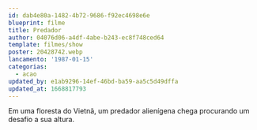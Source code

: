 ```yaml
---
id: dab4e80a-1482-4b72-9686-f92ec4698e6e
blueprint: filme
title: Predador
author: 04076d06-a4df-4abe-b243-ec8f748ced64
template: filmes/show
poster: 20428742.webp
lancamento: '1987-01-15'
categorias:
  - acao
updated_by: e1ab9296-14ef-46bd-ba59-aa5c5d49dffa
updated_at: 1668817793
---
```

Em uma floresta do Vietnã, um predador alienígena chega procurando um desafio a sua altura.